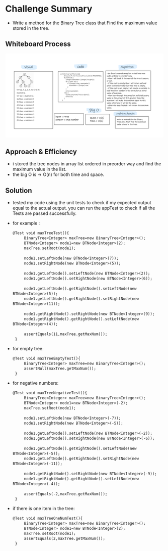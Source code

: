 # Challenge Summary
- Write a method for the Binary Tree class that Find the maximum value stored in the tree.

## Whiteboard Process  

![tree-max](tree-max.png)

## Approach & Efficiency

- i stored the tree nodes in array list ordered in preorder way and find the maximum value in the list.
- the big O is -> O(n) for both time and space.

## Solution

- tested my code using the unit tests to check if my expected output equal to the actual output. you can run the appTest to check if all the Tests are passed successfully.  
- for example : 
   ```
  @Test void maxTreeTest(){
        BinaryTree<Integer> maxTree=new BinaryTree<Integer>();
        BTNode<Integer> node1=new BTNode<Integer>(2);
        maxTree.setRoot(node1);

        node1.setLeftNode(new BTNode<Integer>(7));
        node1.setRightNode(new BTNode<Integer>(5));

        node1.getLeftNode().setLeftNode(new BTNode<Integer>(2));
        node1.getLeftNode().setRightNode(new BTNode<Integer>(6));

        node1.getLeftNode().getRightNode().setLeftNode(new BTNode<Integer>(5));
        node1.getLeftNode().getRightNode().setRightNode(new BTNode<Integer>(11));

        node1.getRightNode().setRightNode(new BTNode<Integer>(9));
        node1.getRightNode().getRightNode().setLeftNode(new BTNode<Integer>(4));

        assertEquals(11,maxTree.getMaxNum());
    }
  ```
- for empty tree:
   ```
  @Test void maxTreeEmptyTest(){
        BinaryTree<Integer> maxTree=new BinaryTree<Integer>();
        assertNull(maxTree.getMaxNum());
    }
  ```
  
- for negative numbers:  
   ```
  @Test void maxTreeNegativeTest(){
        BinaryTree<Integer> maxTree=new BinaryTree<Integer>();
        BTNode<Integer> node1=new BTNode<Integer>(-2);
        maxTree.setRoot(node1);

        node1.setLeftNode(new BTNode<Integer>(-7));
        node1.setRightNode(new BTNode<Integer>(-5));

        node1.getLeftNode().setLeftNode(new BTNode<Integer>(-2));
        node1.getLeftNode().setRightNode(new BTNode<Integer>(-6));

        node1.getLeftNode().getRightNode().setLeftNode(new BTNode<Integer>(-5));
        node1.getLeftNode().getRightNode().setRightNode(new BTNode<Integer>(-11));

        node1.getRightNode().setRightNode(new BTNode<Integer>(-9));
        node1.getRightNode().getRightNode().setLeftNode(new BTNode<Integer>(-4));

        assertEquals(-2,maxTree.getMaxNum());
    }
  ```
- if there is one item in the tree:  
   ```
  @Test void maxTreeOneNumTest(){
        BinaryTree<Integer> maxTree=new BinaryTree<Integer>();
        BTNode<Integer> node1=new BTNode<Integer>(2);
        maxTree.setRoot(node1);
        assertEquals(2,maxTree.getMaxNum());
    }
  ```
  
